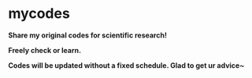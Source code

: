 # mycodes
**Share my original codes for scientific research!** 

**Freely check or learn.** 

**Codes will be updated without a fixed schedule. Glad to get ur advice~**
